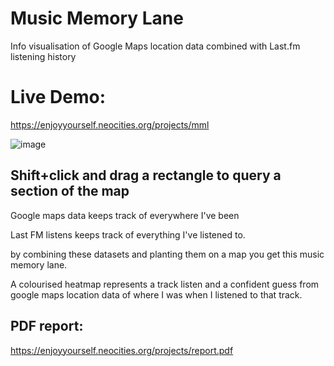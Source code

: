 # Music Memory Lane
Info visualisation of Google Maps location data combined with Last.fm listening history


# Live Demo:
https://enjoyyourself.neocities.org/projects/mml

![image](https://github.com/user-attachments/assets/9631b85b-b55b-4c47-a990-54ac1368abc8)

## Shift+click and drag a rectangle to query a section of the map
Google maps data keeps track of everywhere I've been

Last FM listens keeps track of everything I've listened to.

by combining these datasets and planting them on a map you get this music memory lane.

A colourised heatmap represents a track listen and a confident guess from google maps location data of where I was when I listened to that track.

## PDF report:
https://enjoyyourself.neocities.org/projects/report.pdf
